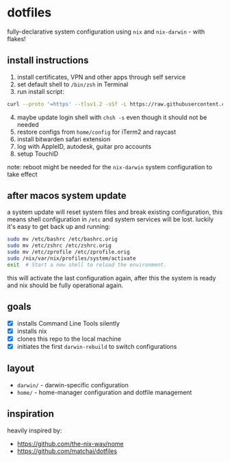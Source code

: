 # dotfiles

fully-declarative system configuration using `nix` and `nix-darwin` - with flakes!

## install instructions

1. install certificates, VPN and other apps through self service
2. set default shell to `/bin/zsh` in Terminal
3. run install script:

```bash
curl --proto '=https' --tlsv1.2 -sSf -L https://raw.githubusercontent.com/ollema/dotfiles/main/install-darwin.bash | bash
```

4. maybe update login shell with `chsh -s` even though it should not be needed
5. restore configs from `home/config` for iTerm2 and raycast
6. install bitwarden safari extension
7. log with AppleID, autodesk, guitar pro accounts
8. setup TouchID

note: reboot might be needed for the `nix-darwin` system configuration to take effect

## after macos system update

a system update will reset system files and break existing configuration, this means shell configuration in `/etc` and system services will be lost. luckily it's easy to get back up and running:

```bash
sudo mv /etc/bashrc /etc/bashrc.orig
sudo mv /etc/zshrc /etc/zshrc.orig
sudo mv /etc/zprofile /etc/zprofile.orig
sudo /nix/var/nix/profiles/system/activate
exit  # Start a new shell to reload the environment.
```

this will activate the last configuration again, after this the system is ready and nix should be fully operational again.

## goals

- [x] installs Command Line Tools silently
- [x] installs nix
- [x] clones this repo to the local machine
- [x] initiates the first `darwin-rebuild` to switch configurations

## layout

- `darwin/` - darwin-specific configuration
- `home/` - home-manager configuration and dotfile management

## inspiration

heavily inspired by:

- https://github.com/the-nix-way/nome
- https://github.com/matchai/dotfiles
